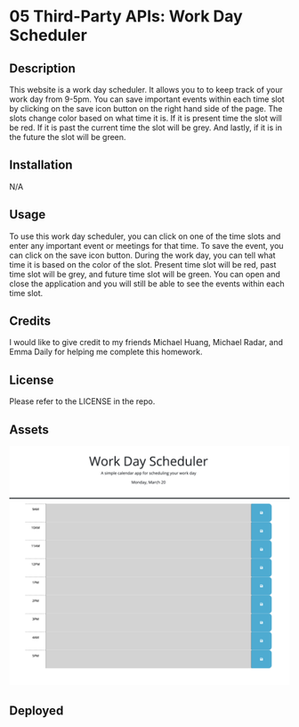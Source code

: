 # 05 Third-Party APIs: Work Day Scheduler

## Description

This website is a work day scheduler. It allows you to to keep track of your work day from 9-5pm. You can save important events within each time slot by clicking on the save icon button on the right hand side of the page. The slots change color based on what time it is. If it is present time the slot will be red. If it is past the current time the slot will be grey. And lastly, if it is in the future the slot will be green. 
## Installation

N/A

## Usage

To use this work day scheduler, you can click on one of the time slots and enter any important event or meetings for that time. To save the event, you can click on the save icon button. During the work day, you can tell what time it is based on the color of the slot. Present time slot will be red, past time slot will be grey, and future time slot will be green. You can open and close the application and you will still be able to see the events within each time slot. 


## Credits

I would like to give credit to my friends Michael Huang, Michael Radar, and Emma Daily for helping me complete this homework.  

## License

Please refer to the LICENSE in the repo.

## Assets
![alt](./assets/screenshots/Screenshot%202023-03-20%20at%208.16.19%20PM.png)

## Deployed



